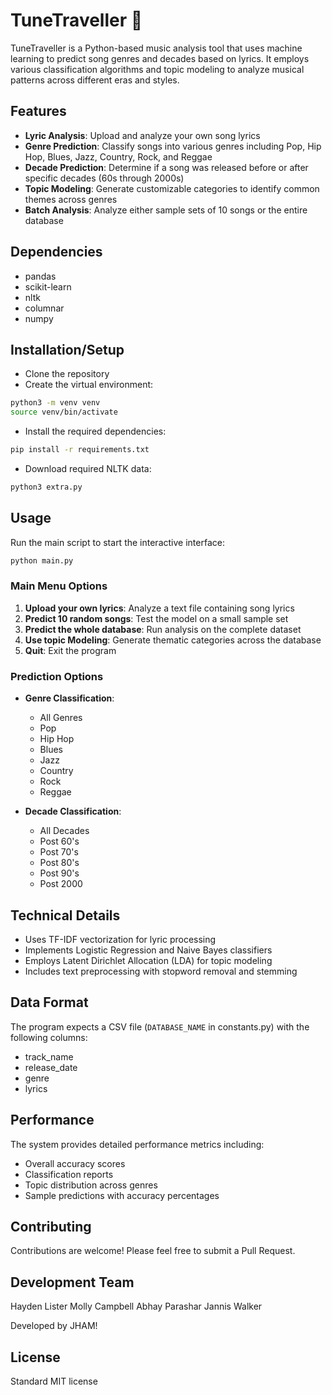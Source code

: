 # TuneTraveller 🎵

TuneTraveller is a Python-based music analysis tool that uses machine learning to predict song genres and decades based on lyrics. It employs various classification algorithms and topic modeling to analyze musical patterns across different eras and styles.

## Features

- **Lyric Analysis**: Upload and analyze your own song lyrics
- **Genre Prediction**: Classify songs into various genres including Pop, Hip Hop, Blues, Jazz, Country, Rock, and Reggae
- **Decade Prediction**: Determine if a song was released before or after specific decades (60s through 2000s)
- **Topic Modeling**: Generate customizable categories to identify common themes across genres
- **Batch Analysis**: Analyze either sample sets of 10 songs or the entire database

## Dependencies

- pandas
- scikit-learn
- nltk
- columnar
- numpy

## Installation/Setup

- Clone the repository
- Create the virtual environment:

```bash
python3 -m venv venv
source venv/bin/activate
```

- Install the required dependencies:

```bash
pip install -r requirements.txt
```

- Download required NLTK data:

```bash
python3 extra.py
```

## Usage

Run the main script to start the interactive interface:

```bash
python main.py
```

### Main Menu Options

1. **Upload your own lyrics**: Analyze a text file containing song lyrics
2. **Predict 10 random songs**: Test the model on a small sample set
3. **Predict the whole database**: Run analysis on the complete dataset
4. **Use topic Modeling**: Generate thematic categories across the database
5. **Quit**: Exit the program

### Prediction Options

- **Genre Classification**:

  - All Genres
  - Pop
  - Hip Hop
  - Blues
  - Jazz
  - Country
  - Rock
  - Reggae

- **Decade Classification**:
  - All Decades
  - Post 60's
  - Post 70's
  - Post 80's
  - Post 90's
  - Post 2000

## Technical Details

- Uses TF-IDF vectorization for lyric processing
- Implements Logistic Regression and Naive Bayes classifiers
- Employs Latent Dirichlet Allocation (LDA) for topic modeling
- Includes text preprocessing with stopword removal and stemming

## Data Format

The program expects a CSV file (`DATABASE_NAME` in constants.py) with the following columns:

- track_name
- release_date
- genre
- lyrics

## Performance

The system provides detailed performance metrics including:

- Overall accuracy scores
- Classification reports
- Topic distribution across genres
- Sample predictions with accuracy percentages

## Contributing

Contributions are welcome! Please feel free to submit a Pull Request.

## Development Team

Hayden Lister
Molly Campbell
Abhay Parashar
Jannis Walker

Developed by JHAM!

## License

Standard MIT license
